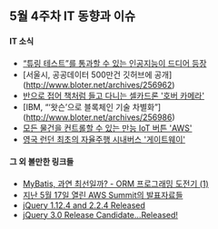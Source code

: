 ## 5월 4주차 IT 동향과 이슈

#### IT 소식
- [“튜링 테스트”를 통과할 수 있는 인공지능이 드디어 등장](https://www.facebook.com/etisnu/videos/1218623138172509/)
- [서울시, 공공데이터 500만건 깃허브에 공개] (http://www.bloter.net/archives/256962)
- [반으로 접어 책처럼 들고 다니는 셀카드론 '호버 카메라'](http://bizion.mk.co.kr/bbs/board.php?bo_table=mk_idea&wr_id=789)
- [IBM, “‘왓슨’으로 블록체인 기술 차별화”] (http://www.bloter.net/archives/256986)
- [모든 물건을 컨트롤할 수 있는 만능 IoT 버튼 'AWS'](http://bizion.mk.co.kr/bbs/board.php?bo_table=mk_idea&wr_id=797)
- [영국 런던 최초의 자율주행 시내버스 '게이트웨이'](http://bizion.mk.co.kr/bbs/board.php?bo_table=mk_idea&wr_id=798)

#### 그 외 볼만한 링크들
- [MyBatis, 과연 최선일까? - ORM 프로그래밍 도전기 (1)](http://blog.naver.com/PostView.nhn?blogId=tmondev&logNo=220716997908&redirect=Dlog&widgetTypeCall=true)
- [지난 5월 17일 열린 AWS Summit의 발표자료들](http://www.slideshare.net/awskorea/presentations)
- [jQuery 1.12.4 and 2.2.4 Released](http://blog.jquery.com/2016/05/20/jquery-1-12-4-and-2-2-4-released/)
- [jQuery 3.0 Release Candidate…Released!](http://blog.jquery.com/2016/05/20/jquery-3-0-release-candidate-released/)
